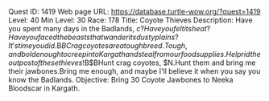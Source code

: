 Quest ID: 1419
Web page URL: https://database.turtle-wow.org/?quest=1419
Level: 40
Min Level: 30
Race: 178
Title: Coyote Thieves
Description: Have you spent many days in the Badlands, $c?Have you felt its heat? Have you faced the beasts that wander its dusty plains?It's time you did.$B$BCrag coyotes are a tough breed.Tough, and bold enough to creep into Kargath and steal from our food supplies.Help rid the outpost of these thieves!$B$BHunt crag coyotes, $N.Hunt them and bring me their jawbones.Bring me enough, and maybe I'll believe it when you say you know the Badlands.
Objective: Bring 30 Coyote Jawbones to Neeka Bloodscar in Kargath.
